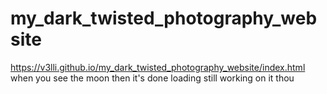 # my_dark_twisted_photography_website

https://v3lli.github.io/my_dark_twisted_photography_website/index.html
when you see the moon then it's done loading
still working on it thou